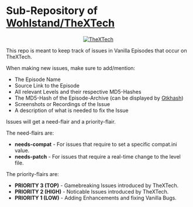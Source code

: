 # Sub-Repository of [Wohlstand/TheXTech](https://github.com/Wohlstand/TheXTech)
<p align="center">
<a href="https://github.com/Wohlstand/TheXTech/releases"><img src="https://raw.githubusercontent.com/Wohlstand/TheXTech/master/resources/icon/thextech_256.png" alt="TheXTech"></a>
</p>

This repo is meant to keep track of issues in Vanilla Episodes that occur on TheXTech.

When making new issues, make sure to add/mention:

- The Episode Name
- Source Link to the Episode
- All relevant Levels and their respective MD5-Hashes
- The MD5-Hash of the Episode-Archive (can be displayed by [Gtkhash](https://github.com/tristanheaven/gtkhash/releases))
- Screenshots or Recordings of the Issue
- A description of what is needed to fix the Issue

Issues will get a need-flair and a priority-flair.

The need-flairs are:

- **needs-compat** - For issues that require to set a specific compat.ini value.
- **needs-patch** - For issues that require a real-time change to the level file.

The priority-flairs are:

- **PRIORITY 3 (TOP)** - Gamebreaking Issues introduced by TheXTech.
- **PRIORITY 2 (HIGH)** - Noticable Issues introduced by TheXTech.
- **PRIORITY 1 (LOW)** - Adding Enhancements and fixing Vanilla Bugs.
